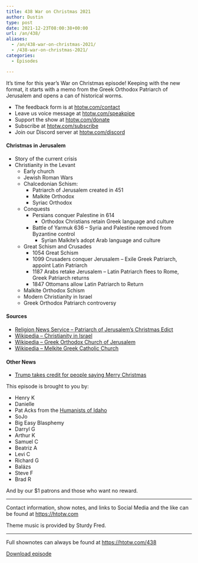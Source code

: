 ```yaml
---
title: 438 War on Christmas 2021
author: Dustin
type: post
date: 2021-12-23T08:00:38+00:00
url: /an/438/
aliases:
  - /an/438-war-on-christmas-2021/
  - /438-war-on-christmas-2021/
categories:
  - Episodes

---
```

<div id="buzzsprout-player-10552671"></div><script src="https://www.buzzsprout.com/1983601/10552671-438-war-on-christmas-2021.js?container_id=buzzsprout-player-10552671&player=small" type="text/javascript" charset="utf-8"></script>

It’s time for this year’s War on Christmas episode! Keeping with the new format, it starts with a memo from the Greek Orthodox Patriarch of Jerusalem and opens a can of historical worms.

<!--more-->

 * The feedback form is at [htotw.com/contact][1]
 * Leave us voice message at [htotw.com/speakpipe][2]
 * Support the show at [htotw.com/donate][3]
 * Subscribe at [htotw.com/subscribe][4]
 * Join our Discord server at [htotw.com/discord][5]

#### Christmas in Jerusalem

  * Story of the current crisis
  * Christianity in the Levant 
      * Early church
      * Jewish Roman Wars
      * Chalcedonian Schism: 
          * Patriarch of Jerusalem created in 451
          * Malkite Orthodox
          * Syriac Orthodox
      * Conquests 
          * Persians conquer Palestine in 614 
              * Orthodox Christians retain Greek language and culture
          * Battle of Yarmuk 636 &#8211; Syria and Palestine removed from Byzantine control 
              * Syrian Malkite’s adopt Arab language and culture
      * Great Schism and Crusades 
          * 1054 Great Schism
          * 1099 Crusaders conquer Jerusalem &#8211; Exile Greek Patriarch, appoint Latin Patriarch
          * 1187 Arabs retake Jerusalem &#8211; Latin Patriarch flees to Rome, Greek Patriarch returns
          * 1847 Ottomans allow Latin Patriarch to Return
      * Malkite Orthodox Schism
      * Modern Christianity in Israel
      * Greek Orthodox Patriarch controversy

#### Sources

  * [Religion News Service &#8211; Patriarch of Jerusalem’s Christmas Edict][6]
  * [Wikipedia &#8211; Christianity in Israel][7]
  * [Wikipedia &#8211; Greek Orthodox Church of Jerusalem][8]
  * [Wikipedia &#8211; Melkite Greek Catholic Church][9]

#### Other News

  * [Trump takes credit for people saying Merry Christmas][10]

This episode is brought to you by:

  * Henry K
  * Danielle
  * Pat Acks from the [Humanists of Idaho][11]
  * SoJo
  * Big Easy Blasphemy
  * Darryl G
  * Arthur K
  * Samuel C
  * Beatriz A
  * Levi C
  * Richard G
  * Balázs
  * Steve F
  * Brad R

And by our $1 patrons and those who want no reward.

* * *

Contact information, show notes, and links to Social Media and the like can be found at <https://htotw.com>

Theme music is provided by Sturdy Fred.

* * *

Full shownotes can always be found at <https://htotw.com/438>

[Download episode][12]

 [1]: https://htotw.com/contact
 [2]: https://htotw.com/speakpike
 [3]: https://htotw.com/donate
 [4]: https://htotw.com/subscribe
 [5]: https://htotw.com/discord
 [6]: https://religionnews.com/2021/12/02/patriarch-of-jerusalems-edict-puts-unity-on-holy-lands-christmas-in-doubt/
 [7]: https://en.wikipedia.org/wiki/Christianity_in_Israel
 [8]: https://en.wikipedia.org/wiki/Greek_Orthodox_Church_of_Jerusalem
 [9]: https://en.wikipedia.org/wiki/Melkite_Greek_Catholic_Church
 [10]: https://www.rawstory.com/trump-merry-christmas/
 [11]: https://www.humanistsofidaho.org/
 [12]: https://dts.podtrac.com/redirect.mp3/cdn.nomads.studio/file/nsp-media/atheist_nomads_438.mp3
